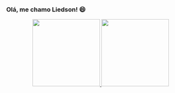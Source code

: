### Olá, me chamo Liedson! 😄

<div align="center">
  <a href="https://github.com/LiedsonAugusto">
  <img height="180em" src="https://github-readme-stats.vercel.app/api?username=LiedsonAugusto&show_icons=true&theme=dracula&include_all_commits=true&count_private=true"/>
  <img height="180em" src="https://github-readme-stats.vercel.app/api/top-langs/?username=LiedsonAugusto&layout=compact&langs_count=7&theme=dracula"/>
</div>

